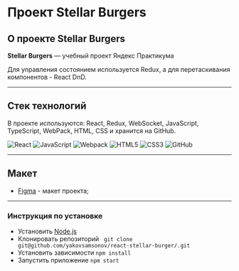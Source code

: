 # Проект Stellar Burgers

## О проекте Stellar Burgers

**Stellar Burgers** — учебный проект Яндекс Практикума

Для управления состоянием используется Redux, а для перетаскивания компонентов - React DnD.

---

## Cтек технологий

В проекте используются: React, Redux, WebSocket, JavaScript, TypeScript, WebPack, HTML, CSS и хранится на GitHub.

![React](https://img.shields.io/badge/react-%23121011.svg?style=for-the-badge&logo=react&logoColor=white) ![JavaScript](https://img.shields.io/badge/javascript-%23323330.svg?style=for-the-badge&logo=javascript&logoColor=%23F7DF1E) ![Webpack](https://img.shields.io/badge/webpack-%238DD6F9.svg?style=for-the-badge&logo=webpack&logoColor=black)
![HTML5](https://img.shields.io/badge/html5-%23E34F26.svg?style=for-the-badge&logo=html5&logoColor=white) ![CSS3](https://img.shields.io/badge/css3-%231572B6.svg?style=for-the-badge&logo=css3&logoColor=white) ![GitHub](https://img.shields.io/badge/github-%23121011.svg?style=for-the-badge&logo=github&logoColor=white)

---

## Макет

- [Figma](<https://www.figma.com/file/ocw9a6hNGeAejl4F3G9fp8/React-_-%D0%9F%D1%80%D0%BE%D0%B5%D0%BA%D1%82%D0%BD%D1%8B%D0%B5-%D0%B7%D0%B0%D0%B4%D0%B0%D1%87%D0%B8-(3-%D0%BC%D0%B5%D1%81%D1%8F%D1%86%D0%B0)_external_link?node-id=2974:2989>) - макет проекта;

---

### Инструкция по установке

- Установить [Node.js](https://nodejs.org/ru/)
- Клонировать репозиторий ` git clone git@github.com/yakovsamsonov/react-stellar-burger/.git`
- Установить зависимости `npm install`
- Запустить приложение `npm start`

